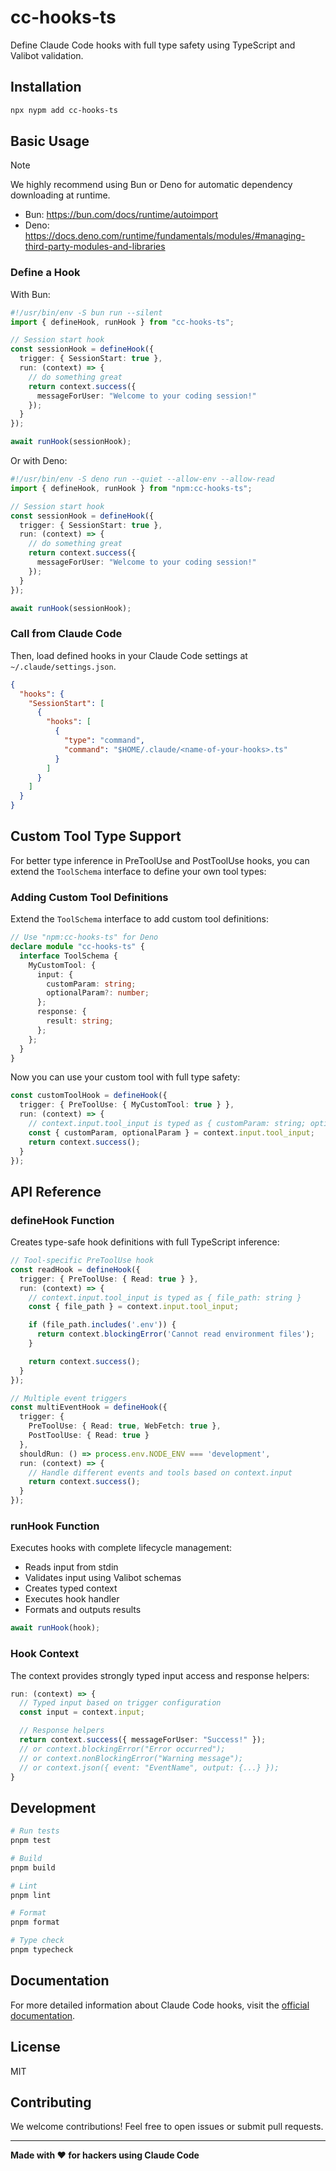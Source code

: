 # cc-hooks-ts

Define Claude Code hooks with full type safety using TypeScript and Valibot validation.

## Installation

```bash
npx nypm add cc-hooks-ts
```

## Basic Usage

> [!NOTE]
> We highly recommend using Bun or Deno for automatic dependency downloading at runtime.
>
> - Bun: <https://bun.com/docs/runtime/autoimport>
> - Deno: <https://docs.deno.com/runtime/fundamentals/modules/#managing-third-party-modules-and-libraries>

### Define a Hook

With Bun:

```typescript
#!/usr/bin/env -S bun run --silent
import { defineHook, runHook } from "cc-hooks-ts";

// Session start hook
const sessionHook = defineHook({
  trigger: { SessionStart: true },
  run: (context) => {
    // do something great
    return context.success({
      messageForUser: "Welcome to your coding session!"
    });
  }
});

await runHook(sessionHook);
```

Or with Deno:

```typescript
#!/usr/bin/env -S deno run --quiet --allow-env --allow-read
import { defineHook, runHook } from "npm:cc-hooks-ts";

// Session start hook
const sessionHook = defineHook({
  trigger: { SessionStart: true },
  run: (context) => {
    // do something great
    return context.success({
      messageForUser: "Welcome to your coding session!"
    });
  }
});

await runHook(sessionHook);
```

### Call from Claude Code

Then, load defined hooks in your Claude Code settings at `~/.claude/settings.json`.

```json
{
  "hooks": {
    "SessionStart": [
      {
        "hooks": [
          {
            "type": "command",
            "command": "$HOME/.claude/<name-of-your-hooks>.ts"
          }
        ]
      }
    ]
  }
}
```

## Custom Tool Type Support

For better type inference in PreToolUse and PostToolUse hooks, you can extend the `ToolSchema` interface to define your own tool types:

### Adding Custom Tool Definitions

Extend the `ToolSchema` interface to add custom tool definitions:

```typescript
// Use "npm:cc-hooks-ts" for Deno
declare module "cc-hooks-ts" {
  interface ToolSchema {
    MyCustomTool: {
      input: {
        customParam: string;
        optionalParam?: number;
      };
      response: {
        result: string;
      };
    };
  }
}
```

Now you can use your custom tool with full type safety:

```typescript
const customToolHook = defineHook({
  trigger: { PreToolUse: { MyCustomTool: true } },
  run: (context) => {
    // context.input.tool_input is typed as { customParam: string; optionalParam?: number; }
    const { customParam, optionalParam } = context.input.tool_input;
    return context.success();
  }
});
```

## API Reference

### defineHook Function

Creates type-safe hook definitions with full TypeScript inference:

```typescript
// Tool-specific PreToolUse hook
const readHook = defineHook({
  trigger: { PreToolUse: { Read: true } },
  run: (context) => {
    // context.input.tool_input is typed as { file_path: string }
    const { file_path } = context.input.tool_input;

    if (file_path.includes('.env')) {
      return context.blockingError('Cannot read environment files');
    }

    return context.success();
  }
});

// Multiple event triggers
const multiEventHook = defineHook({
  trigger: {
    PreToolUse: { Read: true, WebFetch: true },
    PostToolUse: { Read: true }
  },
  shouldRun: () => process.env.NODE_ENV === 'development',
  run: (context) => {
    // Handle different events and tools based on context.input
    return context.success();
  }
});
```

### runHook Function

Executes hooks with complete lifecycle management:

- Reads input from stdin
- Validates input using Valibot schemas
- Creates typed context
- Executes hook handler
- Formats and outputs results

```typescript
await runHook(hook);
```

### Hook Context

The context provides strongly typed input access and response helpers:

```typescript
run: (context) => {
  // Typed input based on trigger configuration
  const input = context.input;

  // Response helpers
  return context.success({ messageForUser: "Success!" });
  // or context.blockingError("Error occurred");
  // or context.nonBlockingError("Warning message");
  // or context.json({ event: "EventName", output: {...} });
}
```

## Development

```bash
# Run tests
pnpm test

# Build
pnpm build

# Lint
pnpm lint

# Format
pnpm format

# Type check
pnpm typecheck
```

## Documentation

For more detailed information about Claude Code hooks, visit the [official documentation](https://docs.anthropic.com/en/docs/claude-code/hooks).

## License

MIT

## Contributing

We welcome contributions! Feel free to open issues or submit pull requests.

---

**Made with ❤️ for hackers using Claude Code**
